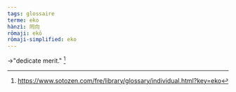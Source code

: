 ```yaml
---
tags: glossaire
terme: eko
hànzì: 囘向
rōmaji: ekō
rōmaji-simplified: eko
---
```


→"dedicate merit." [^Sotoshu]

[^Sotoshu]: <https://www.sotozen.com/fre/library/glossary/individual.html?key=eko>
